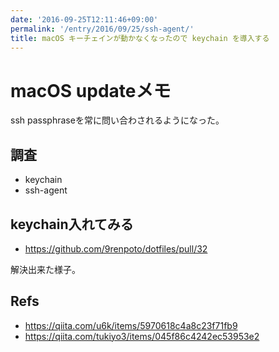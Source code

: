 ```yaml
---
date: '2016-09-25T12:11:46+09:00'
permalink: '/entry/2016/09/25/ssh-agent/'
title: macOS キーチェインが動かなくなったので keychain を導入する
---
```

# macOS updateメモ

ssh passphraseを常に問い合わされるようになった。

## 調査

- keychain
- ssh-agent

## keychain入れてみる

- <https://github.com/9renpoto/dotfiles/pull/32>

解決出来た様子。

## Refs

- <https://qiita.com/u6k/items/5970618c4a8c23f71fb9>
- <https://qiita.com/tukiyo3/items/045f86c4242ec53953e2>
